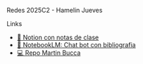 Redes
2025C2 - Hamelin Jueves

Links
- [📔 Notion con notas de clase](https://jordafiuba.notion.site/Redes-2569e5d95f9280378a42d22f96de28d3?source=copy_link)
- [📔 NotebookLM: Chat bot con bibliografia](https://notebooklm.google.com/notebook/48c7b85d-83c8-4403-ad0c-14dca5c8b14e)
- [💻 Repo Martin Bucca](https://github.com/martinbucca/Redes/tree/main)